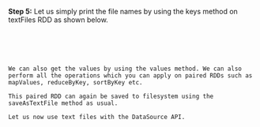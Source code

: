 
**Step 5:** Let us simply print the file names by using the keys method on textFiles RDD as shown below.

```textFiles.keys.collect.foreach(println)



 

We can also get the values by using the values method. We can also perform all the operations which you can apply on paired RDDs such as mapValues, reduceByKey, sortByKey etc.

This paired RDD can again be saved to filesystem using the saveAsTextFile method as usual.

Let us now use text files with the DataSource API.

